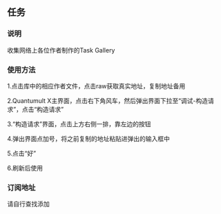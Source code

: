 ## 任务

### 说明

收集网络上各位作者制作的Task Gallery

### 使用方法

1.点击库中的相应作者文件，点击raw获取真实地址，复制地址备用

2.Quantumult X主界面，点击右下角风车，然后弹出界面下拉至“调试-构造请求”，点击“构造请求”

3.“构造请求”界面，点击上方右侧一排，靠左边的按钮

4.弹出界面点加号，将之前复制的地址粘贴进弹出的输入框中

5.点击“好”

6.刷新后使用

### 订阅地址

请自行查找添加
